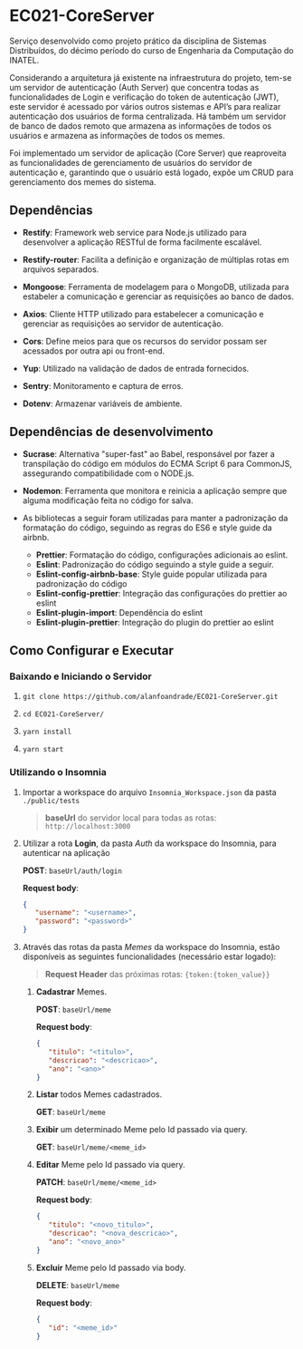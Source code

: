 # EC021-CoreServer
Serviço desenvolvido como projeto prático da disciplina de Sistemas Distribuídos, do décimo período do curso de Engenharia da Computação do INATEL. 

Considerando a arquitetura já existente na infraestrutura do projeto, tem-se um servidor de autenticação (Auth Server) que concentra todas as funcionalidades de Login e verificação do token de autenticação (JWT), este servidor é acessado por vários outros sistemas e API’s para realizar autenticação dos usuários de forma centralizada. Há também um servidor de banco de dados remoto que armazena as informações de todos os usuários e armazena as informações de todos os memes. 

Foi implementado um servidor de aplicação (Core Server) que reaproveita as funcionalidades de gerenciamento de usuários do servidor de autenticação e, garantindo que o usuário está logado, expõe um CRUD para gerenciamento dos memes do sistema.

## Dependências

- **Restify**: Framework web service para Node.js utilizado para desenvolver a aplicação RESTful de forma facilmente escalável.

- **Restify-router**: Facilita a definição e organização de múltiplas rotas em arquivos separados.

- **Mongoose**: Ferramenta de modelagem para o MongoDB, utilizada para estabeler a comunicação e gerenciar as requisições ao banco de dados.

- **Axios**: Cliente HTTP utilizado para estabelecer a comunicação e gerenciar as requisições ao servidor de autenticação.

- **Cors**: Define meios para que os recursos do servidor possam ser acessados por outra api ou front-end.

- **Yup**: Utilizado na validação de dados de entrada fornecidos.

- **Sentry**: Monitoramento e captura de erros.

- **Dotenv**: Armazenar variáveis de ambiente.

## Dependências de desenvolvimento

- **Sucrase**: Alternativa "super-fast" ao Babel, responsável por fazer a transpilação do código em módulos do ECMA Script 6 para CommonJS, assegurando compatibilidade com o NODE.js.

- **Nodemon**: Ferramenta que monitora e reinicia a aplicação sempre que alguma modificação feita no código for salva.

- As bibliotecas a seguir foram utilizadas para manter a padronização da formatação do código, seguindo as regras do ES6 e style guide da airbnb.
    - **Prettier**: Formatação do código, configurações adicionais ao eslint.
    - **Eslint**: Padronização do código seguindo a style guide a seguir.
    - **Eslint-config-airbnb-base**: Style guide popular utilizada para padronização do código
    - **Eslint-config-prettier**: Integração das configurações do prettier ao eslint
    - **Eslint-plugin-import**: Dependência do eslint
    - **Eslint-plugin-prettier**: Integração do plugin do prettier ao eslint

## Como Configurar e Executar

### Baixando e Iniciando o Servidor
1. `git clone https://github.com/alanfoandrade/EC021-CoreServer.git`

1. `cd EC021-CoreServer/`

1. `yarn install`

1. `yarn start`

### Utilizando o Insomnia

1. Importar a workspace do arquivo `Insomnia_Workspace.json` da pasta `./public/tests`

    > **baseUrl** do servidor local para todas as rotas: `http://localhost:3000`

1. Utilizar a rota **Login**, da pasta *Auth* da workspace do Insomnia, para autenticar na aplicação

    **POST**: `baseUrl/auth/login`

    **Request body**:
    ```json
    {
       "username": "<username>",
       "password": "<password>"
    }
    ```

1. Através das rotas da pasta *Memes* da workspace do Insomnia, estão disponíveis as seguintes funcionalidades (necessário estar logado):

    > **Request Header** das próximas rotas: `{token:{token_value}}`

    1. **Cadastrar** Memes.

        **POST**: `baseUrl/meme`

        **Request body**:
        ```json
        {
           "titulo": "<titulo>",
           "descricao": "<descricao>",
           "ano": "<ano>"
        }
        ```

    1. **Listar** todos Memes cadastrados.

        **GET**: `baseUrl/meme`

    1. **Exibir** um determinado Meme pelo Id passado via query.

        **GET**: `baseUrl/meme/<meme_id>`

    1. **Editar** Meme pelo Id passado via query.

        **PATCH**: `baseUrl/meme/<meme_id>`

        **Request body**:
        ```json
        {
           "titulo": "<novo_titulo>",
           "descricao": "<nova_descricao>",
           "ano": "<novo_ano>"
        }
        ```

    1. **Excluir** Meme pelo Id passado via body.

        **DELETE**: `baseUrl/meme`

        **Request body**:
        ```json
        {
           "id": "<meme_id>"
        }
        ```
